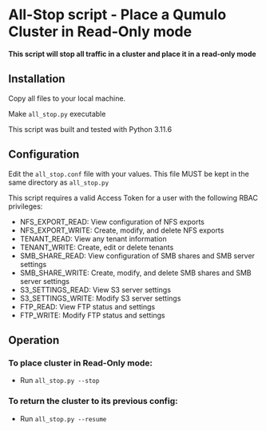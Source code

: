 # All-Stop script - Place a Qumulo Cluster in Read-Only mode

**This script will stop all traffic in a cluster and place it in a read-only mode**

## Installation

Copy all files to your local machine.

Make `all_stop.py` executable

This script was built and tested with Python 3.11.6

## Configuration

Edit the `all_stop.conf` file with your values. This file MUST be kept in the same directory as `all_stop.py`

This script requires a valid Access Token for a user with the following RBAC privileges:

- NFS_EXPORT_READ: View configuration of NFS exports
- NFS_EXPORT_WRITE: Create, modify, and delete NFS exports
- TENANT_READ: View any tenant information
- TENANT_WRITE: Create, edit or delete tenants
- SMB_SHARE_READ: View configuration of SMB shares and SMB server settings
- SMB_SHARE_WRITE: Create, modify, and delete SMB shares and SMB server settings
- S3_SETTINGS_READ: View S3 server settings
- S3_SETTINGS_WRITE: Modify S3 server settings
- FTP_READ: View FTP status and settings
- FTP_WRITE: Modify FTP status and settings

## Operation

### To place cluster in Read-Only mode:
- Run `all_stop.py --stop`

### To return the cluster to its previous config:
- Run `all_stop.py --resume`





